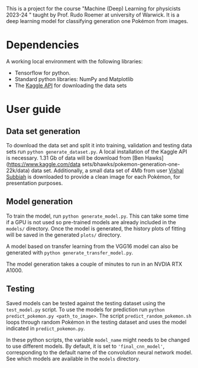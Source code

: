 This is a project for the course "Machine (Deep) Learning for physicists 2023-24 " taught by Prof. Rudo Roemer at university of Warwick.
It is a deep learning model for classifying generation one Pokémon from images.

# Dependencies

A working local environment with the following libraries:
* Tensorflow for python.
* Standard python libraries: NumPy and Matplotlib
* The [Kaggle API](https://www.kaggle.com/docs/api) for downloading the data sets

# User guide

## Data set generation

To download the data set and split it into training, validation and testing data sets run `python generate_dataset.py`. 
A local installation of the Kaggle API is necessary.
1.31 Gb of data will be download from [Ben Hawks](https://www.kaggle.com/data sets/bhawks/pokemon-generation-one-22k/data) data set.
Additionally, a small data set of 4Mb from user [Vishal Subbiah](vishalsubbiah/pokemon-images-and-types) is downloaded to provide a clean image for each Pokémon, for presentation purposes.

## Model generation

To train the model, run `python generate_model.py`.
This can take some time if a GPU is not used so pre-trained models are already included in the `models/` directory.
Once the model is generated, the history plots of fitting will be saved in the generated `plots/` directory.


A model based on transfer learning from the VGG16 model can also be generated with `python generate_transfer_model.py`.

The model generation takes a couple of minutes to run in an NVDIA RTX A1000.
## Testing

Saved models can be tested against the testing dataset using the `test_model.py` script.
To use the models for prediction run `python predict_pokemon.py <path_to_image>`.
The script `predict_random_pokemon.sh` loops through random Pokémon in the testing dataset and uses the model indicated in `predict_pokemon.py`.

In these python scripts, the variable `model_name` might needs to be changed to use different models. 
By default, it is set to `'final_cnn_model'`, corresponding to the default name of the convolution neural network model.
See which models are available in the `models` directory.
